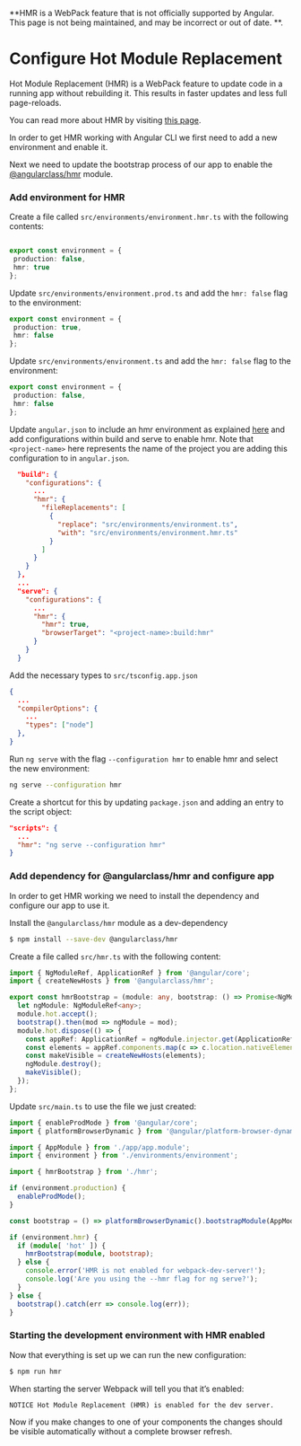 **HMR is a WebPack feature that is not officially supported by Angular. This page is not being maintained, and may be incorrect or out of date. **.

# Configure Hot Module Replacement

Hot Module Replacement (HMR) is a WebPack feature to update code in a running app without rebuilding it.
This results in faster updates and less full page-reloads.

You can read more about HMR by visiting [this page](https://webpack.js.org/guides/hot-module-replacement/).

In order to get HMR working with Angular CLI we first need to add a new environment and enable it.

Next we need to update the bootstrap process of our app to enable the
[@angularclass/hmr](https://github.com/gdi2290/angular-hmr) module.

### Add environment for HMR

Create a file called `src/environments/environment.hmr.ts` with the following contents:

```typescript

export const environment = {
 production: false,
 hmr: true
};
```

Update `src/environments/environment.prod.ts` and add the `hmr: false` flag to the environment:

```typescript
export const environment = {
 production: true,
 hmr: false
};
```

Update `src/environments/environment.ts` and add the `hmr: false` flag to the environment:

```typescript
export const environment = {
 production: false,
 hmr: false
};
```


Update `angular.json` to include an hmr environment as explained [here](./application-environments)
and add configurations within build and serve to enable hmr. Note that `<project-name>` here 
represents the name of the project you are adding this configuration to in `angular.json`.

```json
  "build": {
    "configurations": {
      ...
      "hmr": {
        "fileReplacements": [
          {
            "replace": "src/environments/environment.ts",
            "with": "src/environments/environment.hmr.ts"
          }
        ]
      }
    }
  },
  ...
  "serve": {
    "configurations": {
      ...
      "hmr": {
        "hmr": true,
        "browserTarget": "<project-name>:build:hmr"
      }
    }
  }
```

Add the necessary types to  `src/tsconfig.app.json`

```json
{
  ...
  "compilerOptions": {
    ...
    "types": ["node"]
  },
}
```

Run `ng serve` with the flag `--configuration hmr` to enable hmr and select the new environment:

```bash
ng serve --configuration hmr
```

Create a shortcut for this by updating  `package.json` and adding an entry to the script object:

```json
"scripts": {
  ...
  "hmr": "ng serve --configuration hmr"
}
```


### Add dependency for @angularclass/hmr and configure app

In order to get HMR working we need to install the dependency and configure our app to use it.


Install the `@angularclass/hmr` module as a dev-dependency

```bash
$ npm install --save-dev @angularclass/hmr
```


Create a file called `src/hmr.ts` with the following content:

```typescript
import { NgModuleRef, ApplicationRef } from '@angular/core';
import { createNewHosts } from '@angularclass/hmr';

export const hmrBootstrap = (module: any, bootstrap: () => Promise<NgModuleRef<any>>) => {
  let ngModule: NgModuleRef<any>;
  module.hot.accept();
  bootstrap().then(mod => ngModule = mod);
  module.hot.dispose(() => {
    const appRef: ApplicationRef = ngModule.injector.get(ApplicationRef);
    const elements = appRef.components.map(c => c.location.nativeElement);
    const makeVisible = createNewHosts(elements);
    ngModule.destroy();
    makeVisible();
  });
};
```


Update `src/main.ts` to use the file we just created:

```typescript
import { enableProdMode } from '@angular/core';
import { platformBrowserDynamic } from '@angular/platform-browser-dynamic';

import { AppModule } from './app/app.module';
import { environment } from './environments/environment';

import { hmrBootstrap } from './hmr';

if (environment.production) {
  enableProdMode();
}

const bootstrap = () => platformBrowserDynamic().bootstrapModule(AppModule);

if (environment.hmr) {
  if (module[ 'hot' ]) {
    hmrBootstrap(module, bootstrap);
  } else {
    console.error('HMR is not enabled for webpack-dev-server!');
    console.log('Are you using the --hmr flag for ng serve?');
  }
} else {
  bootstrap().catch(err => console.log(err));
}
```


### Starting the development environment with HMR enabled

Now that everything is set up we can run the new configuration:

```bash
$ npm run hmr
```

When starting the server Webpack will tell you that it’s enabled:


    NOTICE Hot Module Replacement (HMR) is enabled for the dev server.


Now if you make changes to one of your components the changes should be visible automatically without a complete browser refresh.


